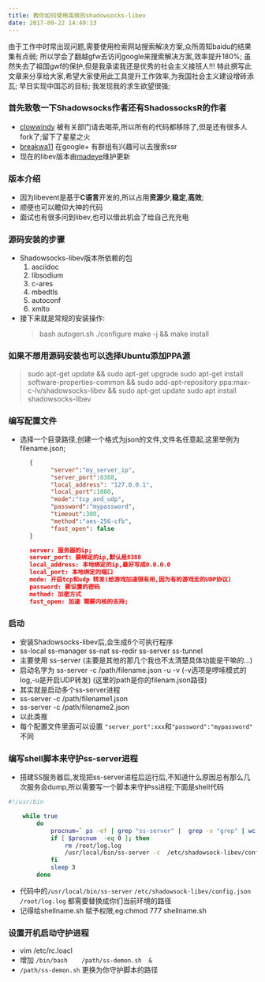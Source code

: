 ```yaml
---
title: 教你如何使用高效的shadowsocks-libev
date: 2017-09-22 14:49:13
---
```


由于工作中时常出现问题,需要使用检索网站搜索解决方案,众所周知baidu的结果集有点弱;
所以学会了翻越gfw去访问google来搜索解决方案,效率提升180%;
虽然失去了祖国gwf的保护,但是我承诺我还是优秀的社会主义接班人!!!
特此撰写此文章来分享给大家,希望大家使用此工具提升工作效率,为我国社会主义建设增砖添瓦;
早日实现中国芯的目标;
我发现我的求生欲望很强;

<!--more-->

### 首先致敬一下Shadowsocks作者还有ShadossocksR的作者

* [clowwindy](https://github.com/clowwindy) 被有关部门请去喝茶,所以所有的代码都移除了,但是还有很多人fork了;留下了星星之火
* [breakwa11](https://github.com/breakwa11) 在google+ 有群组有兴趣可以去搜索ssr
* 现在的libev版本由[madeye](https://github.com/madeye)维护更新

### 版本介绍

* 因为libevent是基于**C语言**开发的,所以占用**资源少**,**稳定**,**高效**;
* 顺便也可以瞻仰大神的代码
* 面试也有很多问到libev,也可以借此机会了给自己充充电

### 源码安装的步骤 
 * Shadowsocks-libev版本所依赖的包
     1. asciidoc
     2. libsodium
     3. c-ares
     4. mbedtls
     5. autoconf 
     6. xmlto
 * 接下来就是常规的安装操作:
     > bash autogen.sh
     > ./configure
     > make -j && make install

### 如果不想用源码安装也可以选择Ubuntu添加PPA源
> sudo apt-get update && sudo apt-get upgrade
> sudo apt-get install software-properties-common && sudo add-apt-repository ppa:max-c-lv/shadowsocks-libev && sudo apt-get update
> sudo apt install shadowsocks-libev

### 编写配置文件
  * 选择一个目录路径,创建一个格式为json的文件,文件名任意起,这里举例为filename.json;
```  JSON
      {
            "server":"my_server_ip",
            "server_port":8388,
            "local_address": "127.0.0.1",
            "local_port":1080,
            "mode":"tcp_and_udp",
            "password":"mypassword",
            "timeout":300,
            "method":"aes-256-cfb",
            "fast_open": false
      }

      server: 服务器的ip;
      server_port: 要绑定的ip,默认是8388
      local_address: 本地绑定的ip,最好写成0.0.0.0
      local_port: 本地绑定的端口
      mode: 开启tcp和udp 转发(给游戏加速很有用,因为有的游戏走的UDP协议)
      password: 要设置的密码
      method: 加密方式
      fast_open: 加速 需要内核的支持;
```

### 启动
  * 安装Shadowsocks-libev后,会生成6个可执行程序 
  * ss-local ss-manager ss-nat ss-redir ss-server ss-tunnel
  * 主要使用 ss-server (主要是其他的那几个我也不太清楚具体功能是干嘛的...)
  * 启动名字为 ss-server -c /path/filename.json -u -v (-v选项是啰嗦模式的log,-u是开启UDP转发) (这里的path是你的filenam.json路径)
  * 其实就是启动多个ss-server进程
  * ss-server -c /path/filename1.json
  * ss-server -c /path/filename2.json
  * 以此类推
  * 每个配置文件里面可以设置 `"server_port":xxx`和`"password":"mypassword"` 不同

### 编写shell脚本来守护ss-server进程
* 搭建SS服务器后,发现把ss-server进程后运行后,不知道什么原因总有那么几次服务会dump,所以需要写一个脚本来守护ss进程;下面是shell代码
``` BASH
#!/usr/bin

    while true
        do 
            procnum=` ps -ef | grep "ss-server" |  grep -v "grep" | wc -l`
            if [ $procnum  -eq 0 ]; then
                rm /root/log.log
                /usr/local/bin/ss-server -c  /etc/shadowsock-libev/config.json -u -v >>/root/log.log 2>/root/log.log&
            fi
            sleep 3
        done
```
* 代码中的`/usr/local/bin/ss-server` `/etc/shadowsock-libev/config.json` `/root/log.log` 都需要替换成你们当前环境的路径
* 记得给shellname.sh 赋予权限,eg:chmod 777 shellname.sh

### 设置开机启动守护进程
  * vim /etc/rc.loacl 
  * 增加 `/bin/bash    /path/ss-demon.sh  & ` 
  * `/path/ss-demon.sh` 更换为你守护脚本的路径

